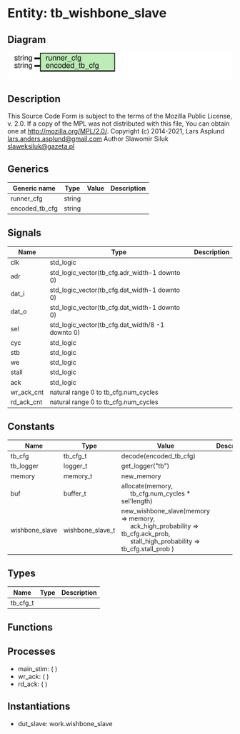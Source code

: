 # Entity: tb_wishbone_slave

## Diagram

![Diagram](tb_wishbone_slave.svg "Diagram")
## Description

This Source Code Form is subject to the terms of the Mozilla Public
License, v. 2.0. If a copy of the MPL was not distributed with this file,
You can obtain one at http://mozilla.org/MPL/2.0/.
Copyright (c) 2014-2021, Lars Asplund lars.anders.asplund@gmail.com
Author Slawomir Siluk slaweksiluk@gazeta.pl
## Generics

| Generic name   | Type   | Value | Description |
| -------------- | ------ | ----- | ----------- |
| runner_cfg     | string |       |             |
| encoded_tb_cfg | string |       |             |
## Signals

| Name       | Type                                             | Description |
| ---------- | ------------------------------------------------ | ----------- |
| clk        | std_logic                                        |             |
| adr        | std_logic_vector(tb_cfg.adr_width-1 downto 0)    |             |
| dat_i      | std_logic_vector(tb_cfg.dat_width-1 downto 0)    |             |
| dat_o      | std_logic_vector(tb_cfg.dat_width-1 downto 0)    |             |
| sel        | std_logic_vector(tb_cfg.dat_width/8 -1 downto 0) |             |
| cyc        | std_logic                                        |             |
| stb        | std_logic                                        |             |
| we         | std_logic                                        |             |
| stall      | std_logic                                        |             |
| ack        | std_logic                                        |             |
| wr_ack_cnt | natural range 0 to tb_cfg.num_cycles             |             |
| rd_ack_cnt | natural range 0 to tb_cfg.num_cycles             |             |
## Constants

| Name           | Type             | Value                                                                                                                                                                                                                            | Description |
| -------------- | ---------------- | -------------------------------------------------------------------------------------------------------------------------------------------------------------------------------------------------------------------------------- | ----------- |
| tb_cfg         | tb_cfg_t         |  decode(encoded_tb_cfg)                                                                                                                                                                                                          |             |
| tb_logger      | logger_t         |  get_logger("tb")                                                                                                                                                                                                                |             |
| memory         | memory_t         |  new_memory                                                                                                                                                                                                                      |             |
| buf            | buffer_t         |  allocate(memory,<br><span style="padding-left:20px"> tb_cfg.num_cycles * sel'length)                                                                                                                                            |             |
| wishbone_slave | wishbone_slave_t |        new_wishbone_slave(memory => memory,<br><span style="padding-left:20px">         ack_high_probability => tb_cfg.ack_prob,<br><span style="padding-left:20px">         stall_high_probability => tb_cfg.stall_prob       ) |             |
## Types

| Name     | Type | Description |
| -------- | ---- | ----------- |
| tb_cfg_t |      |             |
## Functions
## Processes
- main_stim: (  )
- wr_ack: (  )
- rd_ack: (  )
## Instantiations

- dut_slave: work.wishbone_slave
